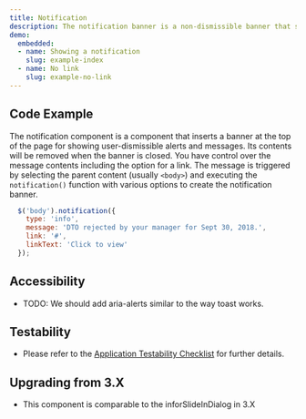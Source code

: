```yaml
---
title: Notification
description: The notification banner is a non-dismissible banner that sits at the top of the page. It has alert colors, an optional link, and a dismiss button.
demo:
  embedded:
  - name: Showing a notification
    slug: example-index
  - name: No link
    slug: example-no-link
---
```


## Code Example

The notification component is a component that inserts a banner at the top of the page for showing user-dismissible alerts and messages. Its contents will be removed when the banner is closed. You have control over the message contents including the option for a link. The message is triggered by selecting the parent content (usually `<body>`) and executing the `notification()` function with various options to create the notification banner.

```javascript
  $('body').notification({
    type: 'info',
    message: 'DTO rejected by your manager for Sept 30, 2018.',
    link: '#',
    linkText: 'Click to view'
  });
```

## Accessibility

- TODO: We should add aria-alerts similar to the way toast works.

## Testability

- Please refer to the [Application Testability Checklist](https://design.infor.com/resources/application-testability-checklist) for further details.

## Upgrading from 3.X

- This component is comparable to the inforSlideInDialog in 3.X
